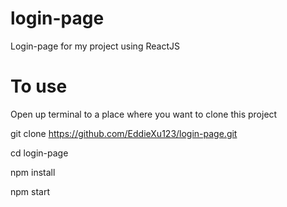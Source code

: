 # login-page
Login-page for my project using ReactJS

# To use
Open up terminal to a place where you want to clone this project

git clone https://github.com/EddieXu123/login-page.git

cd login-page

npm install

npm start
